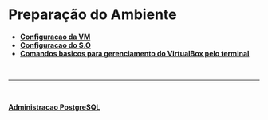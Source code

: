 
# Preparação do Ambiente

- [**Configuracao da VM**](./configuracao_vm/configuracao_vm.md)
- [**Configuracao do S.O**](./configuracao_so/configuracao_so.md)
- [**Comandos basicos para gerenciamento do VirtualBox pelo terminal**](./gerenciando_vm/gerenciando_vm.md)


<br/>

---

<br/>

[**Administracao PostgreSQL**](../../README.md)

<br/>